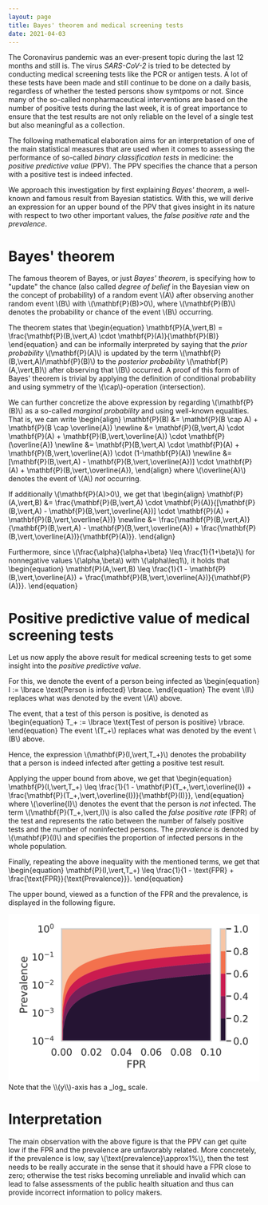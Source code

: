 ```yaml
---
layout: page
title: Bayes' theorem and medical screening tests
date: 2021-04-03
---
```

The Coronavirus pandemic was an ever-present topic during the last 12 months and still is.
The virus _SARS-CoV-2_ is tried to be detected by conducting medical screening tests like the PCR or antigen tests.
A lot of these tests have been made and still continue to be done on a daily basis, regardless of whether the tested persons show symtpoms or not.
Since many of the so-called nonpharmaceutical interventions are based on the number of positive tests during the last week, it is of great importance to ensure that the test results are not only reliable on the level of a single test but also meaningful as a collection.

The following mathematical elaboration aims for an interpretation of one of the main statistical measures that are used when it comes to assessing the performance of so-called _binary classification tests_ in medicine: the _positive predictive value_ (PPV).
The PPV specifies the chance that a person with a positive test is indeed infected.

We approach this investigation by first explaining _Bayes' theorem_, a well-known and famous result from Bayesian statistics.
With this, we will derive an expression for an upper bound of the PPV that gives insight in its nature with respect to two other important values, the _false positive rate_ and the _prevalence_.

# Bayes' theorem
The famous theorem of Bayes, or just _Bayes' theorem_, is specifying how to "update" the chance (also called _degree of belief_ in the Bayesian view on the concept of probability) of a random event \\(A\\) after observing another random event \\(B\\) with \\(\mathbf{P}(B)>0\\), where \\(\mathbf{P}(B)\\) denotes the probability or chance of the event \\(B\\) occurring.

The theorem states that
\\begin{equation}
	\mathbf{P}(A\,\vert\,B) = \frac{\mathbf{P}(B\,\vert\,A) \cdot \mathbf{P}(A)}{\mathbf{P}(B)}
\\end{equation}
and can be informally interpreted by saying that the _prior probability_ \\(\mathbf{P}(A)\\) is updated by the term \\(\mathbf{P}(B\,\vert\,A)/\\mathbf{P}(B)\\) to the _posterior probability_ \\(\mathbf{P}(A\,\vert\,B)\\) after observing that \\(B\\) occurred.
A proof of this form of Bayes' theorem is trivial by applying the definition of conditional probability and using symmetry of the \\(\cap\\)-operation (intersection).

We can further concretize the above expression by regarding \\(\mathbf{P}(B)\\) as a so-called _marginal probability_ and using well-known equalities.
That is, we can write
\\begin{align}
	\mathbf{P}(B) &= \mathbf{P}(B \cap A) + \mathbf{P}(B \cap \overline{A}) \\newline
	&= \mathbf{P}(B\,\vert\,A) \cdot \mathbf{P}(A) + \mathbf{P}(B\,\vert\,\overline{A}) \cdot \mathbf{P}(\overline{A}) \\newline
	&= \mathbf{P}(B\,\vert\,A) \cdot \mathbf{P}(A) + \mathbf{P}(B\,\vert\,\overline{A}) \cdot (1-\mathbf{P}(A)) \\newline
	&= [\mathbf{P}(B\,\vert\,A) - \mathbf{P}(B\,\vert\,\overline{A})] \cdot \mathbf{P}(A) + \mathbf{P}(B\,\vert\,\overline{A}),
\\end{align}
where \\(\overline{A}\\) denotes the event of \\(A\\) _not_ occurring.

If additionally \\(\mathbf{P}(A)>0\\), we get that
\\begin{align}
	\mathbf{P}(A\,\vert\,B) &= \frac{\mathbf{P}(B\,\vert\,A) \cdot \mathbf{P}(A)}{[\mathbf{P}(B\,\vert\,A) - \mathbf{P}(B\,\vert\,\overline{A})] \cdot \mathbf{P}(A) + \mathbf{P}(B\,\vert\,\overline{A})} \\newline
	&= \frac{\mathbf{P}(B\,\vert\,A)}{\mathbf{P}(B\,\vert\,A) - \mathbf{P}(B\,\vert\,\overline{A}) + \frac{\mathbf{P}(B\,\vert\,\overline{A})}{\mathbf{P}(A)}}.
\\end{align}

Furthermore, since \\(\frac{\alpha}{\alpha+\beta} \leq \frac{1}{1+\beta}\\) for nonnegative values \\(\alpha,\beta\\) with \\(\alpha\leq1\\), it holds that
\\begin{equation}
	\mathbf{P}(A\,\vert\,B) \leq \frac{1}{1 - \mathbf{P}(B\,\vert\,\overline{A}) + \frac{\mathbf{P}(B\,\vert\,\overline{A})}{\mathbf{P}(A)}}.
\\end{equation}

# Positive predictive value of medical screening tests
Let us now apply the above result for medical screening tests to get some insight into the _positive predictive value_.

For this, we denote the event of a person being infected as
\\begin{equation}
	I := \lbrace \text{Person is infected} \rbrace.
\\end{equation}
The event \\(I\\) replaces what was denoted by the event \\(A\\) above.

The event, that a test of this person is positive, is denoted as
\\begin{equation}
	T_+ := \lbrace \text{Test of person is positive} \rbrace.
\\end{equation}
The event \\(T_+\\) replaces what was denoted by the event \\(B\\) above.

Hence, the expression \\(\mathbf{P}(I\,\vert\,T_+)\\) denotes the probability that a person is indeed infected after getting a positive test result. 

Applying the upper bound from above, we get that
\\begin{equation}
	\mathbf{P}(I\,\vert\,T_+) \leq \frac{1}{1 - \mathbf{P}(T_+\,\vert\,\overline{I}) + \frac{\mathbf{P}(T_+\,\vert\,\overline{I})}{\mathbf{P}(I)}},
\\end{equation}
where \\(\overline{I}\\) denotes the event that the person is _not_ infected.
The term \\(\mathbf{P}(T_+\,\vert\,I)\\) is also called the _false positive rate_ (FPR) of the test and represents the ratio between the number of falsely positive tests and the number of noninfected persons.
The _prevalence_ is denoted by \\(\mathbf{P}(I)\\) and specifies the proportion of infected persons in the whole population.

Finally, repeating the above inequality with the mentioned terms, we get that
\\begin{equation}
	\mathbf{P}(I\,\vert\,T_+) \leq \frac{1}{1 - \text{FPR} + \frac{\text{FPR}}{\text{Prevalence}}}.
\\end{equation}

The upper bound, viewed as a function of the FPR and the prevalence, is displayed in the following figure.
<center><img src="/assets/images/fpr-preval-ppv.svg" /></center>
Note that the \\(y\\)-axis has a _log_ scale.

# Interpretation
The main observation with the above figure is that the PPV can get quite low if the FPR and the prevalence are unfavorably related.
More concretely, if the prevalence is low, say \\(\text{prevalence}\approx1\%\\),
then the test needs to be really accurate in the sense that it should have a FPR close to zero; otherwise the test risks becoming unreliable and invalid which can lead to false assessments of the public health situation and thus can provide incorrect information to policy makers.

